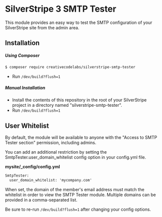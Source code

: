 # SilverStripe 3 SMTP Tester

This module provides an easy way to test the SMTP configuration of your SilverStripe site from the admin area.

## Installation

##### Using Composer
```html
$ composer require creativecodelabs/silverstripe-smtp-tester
```
* Run `/dev/build?flush=1`

##### Manual Installation

* Install the contents of this repository in the root of your SilverStripe project in a directory named "silverstripe-smtp-tester".
* Run `/dev/build?flush=1`

## User Whitelist

By default, the module will be available to anyone with the "Access to SMTP Tester section" permission, including admins.

You can add an additional restriction by setting the SmtpTester.user_domain_whitelist config option in your config.yml file.

**mysite/_config/config.yml**
```html
SmtpTester:
  user_domain_whitelist: 'mycompany.com'
```

When set, the domain of the member's email address must match the whitelist in order to view the SMTP Tester module. Multiple domains can be provided in a comma-separated list.

Be sure to re-run `/dev/build?flush=1` after changing your config options.
